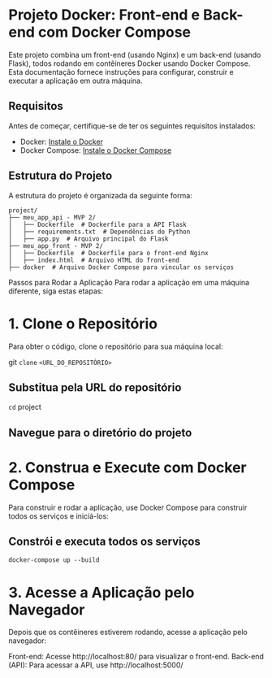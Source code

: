 # Projeto Docker: Front-end e Back-end com Docker Compose

Este projeto combina um front-end (usando Nginx) e um back-end (usando Flask), todos rodando em contêineres Docker usando Docker Compose. Esta documentação fornece instruções para configurar, construir e executar a aplicação em outra máquina.

## Requisitos

Antes de começar, certifique-se de ter os seguintes requisitos instalados:

- Docker: [Instale o Docker](https://docs.docker.com/get-docker/)
- Docker Compose: [Instale o Docker Compose](https://docs.docker.com/compose/install/)

## Estrutura do Projeto

A estrutura do projeto é organizada da seguinte forma:

```plaintext
project/
├── meu_app_api - MVP 2/
│   ├── Dockerfile  # Dockerfile para a API Flask
│   ├── requirements.txt  # Dependências do Python
│   ├── app.py  # Arquivo principal do Flask
├── meu_app_front - MVP 2/
│   ├── Dockerfile  # Dockerfile para o front-end Nginx
│   ├── index.html  # Arquivo HTML do front-end
├── docker  # Arquivo Docker Compose para vincular os serviços

```

Passos para Rodar a Aplicação
Para rodar a aplicação em uma máquina diferente, siga estas etapas:

# 1. Clone o Repositório 
Para obter o código, clone o repositório para sua máquina local:

git `clone` `<URL_DO_REPOSITÓRIO>`  
## Substitua pela URL do repositório 
`cd` project  

## Navegue para o diretório do projeto 

# 2. Construa e Execute com Docker Compose
Para construir e rodar a aplicação, use Docker Compose para construir todos os serviços e iniciá-los:

  
## Constrói e executa todos os serviços
`docker-compose up --build`


# 3. Acesse a Aplicação pelo Navegador
Depois que os contêineres estiverem rodando, acesse a aplicação pelo navegador:

Front-end: Acesse http://localhost:80/ para visualizar o front-end.
Back-end (API): Para acessar a API, use http://localhost:5000/
